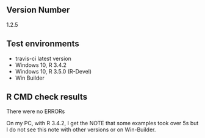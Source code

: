 ## Version Number
1.2.5

## Test environments
- travis-ci latest version
- Windows 10, R 3.4.2
- Windows 10, R 3.5.0 (R-Devel)
- Win Builder

## R CMD check results
There were no ERRORs

On my PC, with R 3.4.2, I get the NOTE that some examples took over 5s but I do not see this note with other versions or on Win-Builder.
